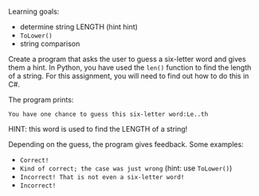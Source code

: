 Learning goals:

- determine string LENGTH (hint hint)
- `ToLower()`
- string comparison

Create a program that asks the user to guess a six-letter word and gives them a hint. In Python, you have used the `len()` function to find the length of a string. For this assignment, you will need to find out how to do this in C#.

The program prints:

```
You have one chance to guess this six-letter word:Le..th
```

HINT: this word is used to find the LENGTH of a string!

Depending on the guess, the program gives feedback. Some examples:

- `Correct!`
- `Kind of correct; the case was just wrong` (hint: use `ToLower()`)
- `Incorrect! That is not even a six-letter word!`
- `Incorrect!`